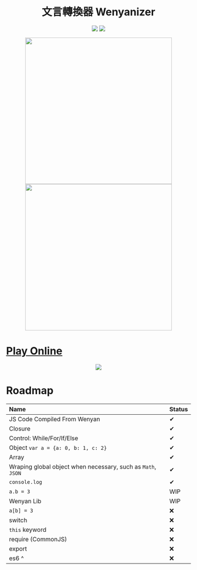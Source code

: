 <h1 align="center"> 文言轉換器 Wenyanizer </h1>

<p align="center">

<img src="https://github.com/zxch3n/wenyanizer/workflows/Node%20CI/badge.svg"/>
<a href="https://codecov.io/gh/zxch3n/wenyanizer">
  <img src="https://codecov.io/gh/zxch3n/wenyanizer/branch/master/graph/badge.svg" />
</a>

</p>

<p align="center">
  <img width="400px" src="https://i.postimg.cc/SRkkVjKx/code.png"/>
  <img width="400px" src="https://i.postimg.cc/WzDfdfj6/image.png"/>
</p>

[/ 
function wenyanize(js){
	var ast = parse(js);
  	var asc = ast2asc(ast);
  	var wy = asc2wy(asc);
  	return wy;
}
/]:#()

[/ 
吾有一術。名之曰「文言轉換」
欲行是術。必先得一物。曰「覺誒斯」。
乃行是術曰。
    施「語法分析」於「覺誒斯」。名之曰「抽象語法樹」。
    施「樹鏈轉換」於「抽象語法樹」。名之曰「抽象語法鏈」。
    施「定稿」於「抽象語法鏈」。名之曰「文言」。
    乃得「文言」
是謂「文言轉換」之術也。
/]:#()

# [Play Online](http://zxch3n.github.io/wenyanizer)


<p align="center">
  <a href="http://zxch3n.github.io/wenyanizer"><img src="https://i.postimg.cc/QC4ymZ1z/image.png"/></a>
</p>

# Roadmap

| Name | Status |
|:-----------------|:-------|
| JS Code Compiled From Wenyan | ✔    |
| Closure      | ✔    |
| Control: While/For/If/Else      | ✔    |
| Object `var a = {a: 0, b: 1, c: 2}`  |  ✔  |
| Array      | ✔    |
| Wraping global object when necessary, such as `Math`, `JSON`  | ✔    |
| `console.log` | ✔  |
| `a.b = 3` | WIP |
| Wenyan Lib | WIP |
| `a[b] = 3` | ❌ |
| switch | ❌ |
| `this` keyword | ❌ |
| require (CommonJS) | ❌ |
| export | ❌ |
| es6 ^ | ❌ |

